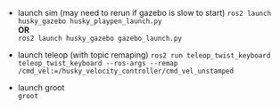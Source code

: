 - launch sim (may need to rerun if gazebo is slow to start)
    `ros2 launch husky_gazebo husky_playpen_launch.py`  
    **OR**  
    `ros2 launch husky_gazebo gazebo_launch.py`  

- launch teleop (with topic remaping)
    `ros2 run teleop_twist_keyboard teleop_twist_keyboard --ros-args --remap /cmd_vel:=/husky_velocity_controller/cmd_vel_unstamped`  

- launch groot  
    `groot`  